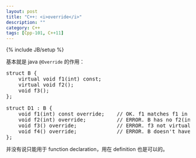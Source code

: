 ```yaml
---
layout: post
title: "C++: <i>override</i>"
description: ""
category: C++
tags: [Cpp-101, C++11]
---
```

{% include JB/setup %}

基本就是 java `@Override` 的作用：

<pre class="prettyprint linenums">
struct B {
    virtual void f1(int) const;
    virtual void f2();
    void f3();
};

struct D1 : B {
    void f1(int) const override;	// OK. f1 matches f1 in the base
    void f2(int) override;			// ERROR. B has no f2(int) function
    void f3() override;				// ERROR. f3 not virtual
    void f4() override;				// ERROR. B doesn't have a function named f4
};
</pre>

并没有说只能用于 function declaration，用在 definition 也是可以的。